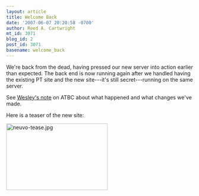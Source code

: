 ```yaml
---
layout: article
title: Welcome Back
date: '2007-06-07 20:20:58 -0700'
author: Reed A. Cartwright
mt_id: 3071
blog_id: 2
post_id: 3071
basename: welcome_back
---
```

We're back from the dead, having pressed our new server into action earlier than expected. The back end is now running again after we handled having the existing PT site and the new site---it's still secret---running on the same server.

See [Wesley's note](http://www.antievolution.org/cgi-bin/ikonboard/ikonboard.cgi?act=SP;f=14;t=1065;p=61773) on ATBC about what happened and what changes we've made.

Here is a teaser of the new site:

<img src="{{ site.baseurl }}/uploads/2007/neuvo-tease.jpg" alt="neuvo-tease.jpg" width="273" height="180" />
